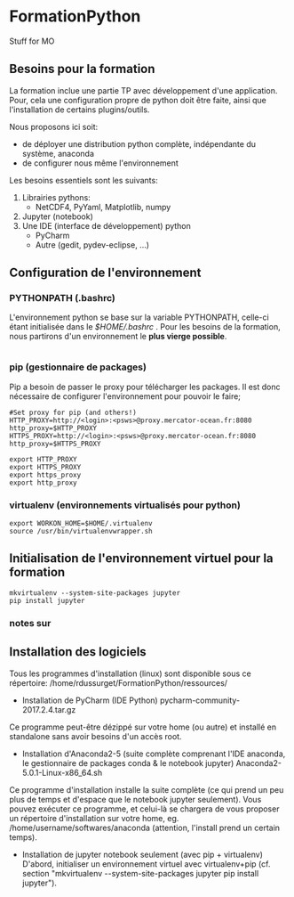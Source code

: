 # FormationPython
Stuff for MO



## Besoins pour la formation

La formation inclue une partie TP avec développement d'une application. Pour, cela une configuration propre de python doit être faite, ainsi que l'installation de certains plugins/outils.

Nous proposons ici soit:
* de déployer une distribution python complète, indépendante du système, anaconda
* de configurer nous même l'environnement

Les besoins essentiels sont les suivants:
1. Librairies pythons:
   * NetCDF4, PyYaml, Matplotlib, numpy
2. Jupyter (notebook)
3. Une IDE (interface de développement) python
   * PyCharm
   * Autre (gedit, pydev-eclipse, ...)

## Configuration de l'environnement

### PYTHONPATH (.bashrc)
L'environnement python se base sur la variable PYTHONPATH, celle-ci étant initialisée dans le _$HOME/.bashrc_ . Pour les besoins de la formation, nous partirons d'un environnement le **plus vierge possible**.

```

```




### pip (gestionnaire de packages)


Pip a besoin de passer le proxy pour télécharger les packages.
Il est donc nécessaire de configurer l'environnement pour pouvoir le faire;

```
#Set proxy for pip (and others!)
HTTP_PROXY=http://<login>:<psws>@proxy.mercator-ocean.fr:8080
http_proxy=$HTTP_PROXY
HTTPS_PROXY=http://<login>:<psws>@proxy.mercator-ocean.fr:8080
http_proxy=$HTTPS_PROXY

export HTTP_PROXY
export HTTPS_PROXY
export https_proxy
export http_proxy
```

### virtualenv (environnements virtualisés pour python)

```
export WORKON_HOME=$HOME/.virtualenv
source /usr/bin/virtualenvwrapper.sh
```


## Initialisation de l'environnement virtuel pour la formation


```
mkvirtualenv --system-site-packages jupyter
pip install jupyter
```

### notes sur 


## Installation des logiciels


Tous les programmes d'installation (linux) sont disponible sous ce répertoire:
/home/rdussurget/FormationPython/ressources/

* Installation de PyCharm (IDE Python)
pycharm-community-2017.2.4.tar.gz

Ce programme peut-être dézippé sur votre home (ou autre) et installé en standalone sans avoir besoins d'un accès root.

* Installation d'Anaconda2-5 (suite complète comprenant l'IDE anaconda, le gestionnaire de packages conda & le notebook jupyter)
Anaconda2-5.0.1-Linux-x86_64.sh

Ce programme d'installation installe la suite complète (ce qui prend un peu plus de temps et d'espace que le notebook jupyter seulement).
Vous pouvez exécuter ce programme, et celui-là se chargera de vous proposer un répertoire d'installation sur votre home, eg. /home/username/softwares/anaconda (attention, l'install prend un certain temps).

* Installation de jupyter notebook seulement (avec pip + virtualenv)
D'abord, initialiser un environnement virtuel avec virtualenv+pip (cf. section "mkvirtualenv --system-site-packages jupyter
pip install jupyter").









